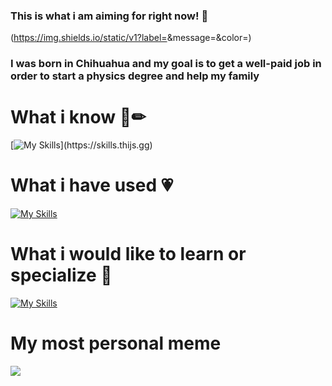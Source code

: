 ### This is what i am aiming for right now! 💖

(https://img.shields.io/static/v1?label=<Status>&message=<Up>&color=<Green>)
### I was born in Chihuahua and my goal is to get a well-paid job in order to start a physics degree and help my family



<p align="center">
  
<h1> What i know  💸✏</h1>

[![My Skills](https://skills.thijs.gg/icons?i=js,html,css,git,mysql,nodejs,py,react,tailwind,docker,arduino,raspberrypi,linux,discord,ps,postman,vscode,)](https://skills.thijs.gg)
    
<h1>What i have used 💗</h1>

[![My Skills](https://skills.thijs.gg/icons?i=js,c,cs,dart,flutter,androidstudio,figma,java,jquery,kotlin,mongodb,php,postgres,unity)](https://skills.thijs.gg)

<h1> What i would like to learn or specialize 💖 </h1>

[![My Skills](https://skills.thijs.gg/icons?i=py,latex,matlab,julia,mongodb,fastapi,django,js,git,react,tailwind,raspberrypi,cassandra,dotnet,docker)](https://skills.thijs.gg)

<h1>My most personal meme</h1>
<img src="https://i.pinimg.com/564x/9f/a8/7c/9fa87cf33d36b878f7adc9adeadfb149.jpg">
  
</p>

